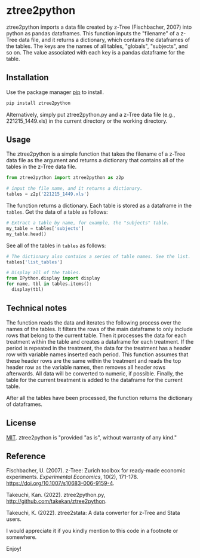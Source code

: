 # ztree2python

ztree2python imports a data file created by z-Tree (Fischbacher, 2007) into python as pandas dataframes.
This function inputs the "filename" of a z-Tree data file, and it returns a dictionary, which contains the dataframes of the tables.
The keys are the names of all tables, "globals", "subjects", and so on. The value associated with each key is a pandas dataframe for the table.

## Installation

Use the package manager [pip](https://pip.pypa.io/en/stable/) to install.

```bash
pip install ztree2python
```

Alternatively, simply put ztree2python.py and a z-Tree data file (e.g., 221215_1449.xls) in the current directory or the working directory. 

## Usage
The ztree2python is a simple function that takes the filename of a z-Tree data file as the argument and returns a dictionary that contains all of the tables in the z-Tree data file.
```python
from ztree2python import ztree2python as z2p

# input the file name, and it returns a dictionary.  
tables = z2p('221215_1449.xls')
```
The function returns a dictionary. Each table is stored as a dataframe in the ```tables```. Get the data of a table as follows:
```python
# Extract a table by name, for example, the "subjects" table.
my_table = tables['subjects']
my_table.head()
```
See all of the tables in ```tables``` as follows:
```python
# The dictionary also contains a series of table names. See the list.
tables['list_tables']

# Display all of the tables.
from IPython.display import display
for name, tbl in tables.items():
  display(tbl)
```

## Technical notes

The function reads the data and iterates the following process over the names of the tables. It filters the rows of the main dataframe to only include rows that belong to the current table. Then it processes the data for each treatment within the table and creates a dataframe for each treatment. 
If the period is repeated in the treatment, the data for the treatment has a header row with variable names inserted each period. This function assumes that these header rows are the same within the treatment and reads the top header row as the variable names, then removes all header rows afterwards. All data will be converted to numeric, if possible. Finally, the table for the current treatment is added to the dataframe for the current table. 

After all the tables have been processed, the function returns the dictionary of dataframes.

## License

[MIT](https://choosealicense.com/licenses/mit/). ztree2python is "provided "as is", without warranty of any kind."

## Reference
Fischbacher, U. (2007). z-Tree: Zurich toolbox for ready-made economic experiments. *Experimental Economics*, 10(2), 171-178. 
https://doi.org/10.1007/s10683-006-9159-4.

Takeuchi, Kan. (2022). ztree2python.py, http://github.com/takekan/ztree2python.

Takeuchi, K. (2022). ztree2stata: A data converter for z-Tree and Stata users. 

I would appreciate it if you kindly mention to this code in a footnote or somewhere.

Enjoy!
